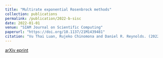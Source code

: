 ```yaml
---
title: "Multirate exponential Rosenbrock methods"
collection: publications
permalink: /publication/2022-b-sisc
date: 2022-01-01
venue: "SIAM Journal on Scientific Computing"
paperurl: "https://doi.org/10.1137/21M1439481"
citation: "Vu Thai Luan, Rujeko Chinomona and Daniel R. Reynolds. (2022). &quot;Multirate exponential Rosenbrock methods.&quot; <i>SIAM Journal on Scientific Computing</i>, 44(5):A3265-A3289."
---
```


[arXiv eprint](https://arxiv.org/abs/2106.05385)
